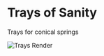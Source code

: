 # Trays of Sanity

 Trays for conical springs


![Trays Render](../assets/trays_of_sanity_v01.jpg?raw=true)
